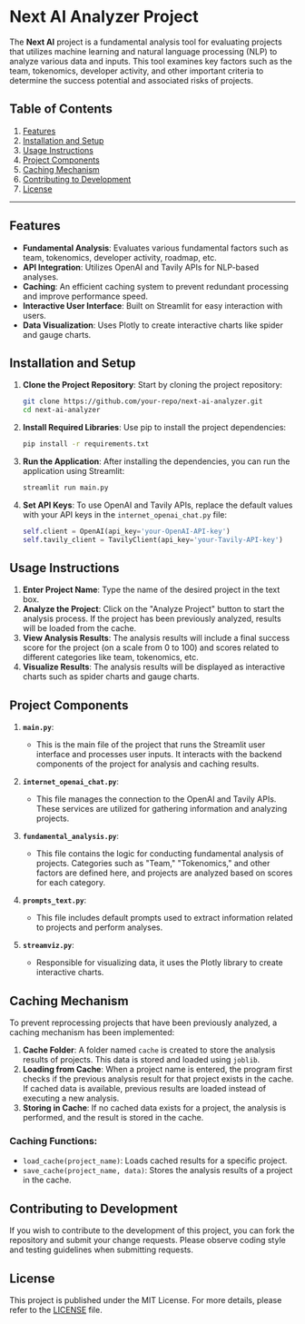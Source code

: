 # Next AI Analyzer Project

The **Next AI** project is a fundamental analysis tool for evaluating projects that utilizes machine learning and natural language processing (NLP) to analyze various data and inputs. This tool examines key factors such as the team, tokenomics, developer activity, and other important criteria to determine the success potential and associated risks of projects.

## Table of Contents

1. [Features](#features)
2. [Installation and Setup](#installation-and-setup)
3. [Usage Instructions](#usage-instructions)
4. [Project Components](#project-components)
5. [Caching Mechanism](#caching-mechanism)
6. [Contributing to Development](#contributing-to-development)
7. [License](#license)

---

## Features

- **Fundamental Analysis**: Evaluates various fundamental factors such as team, tokenomics, developer activity, roadmap, etc.
- **API Integration**: Utilizes OpenAI and Tavily APIs for NLP-based analyses.
- **Caching**: An efficient caching system to prevent redundant processing and improve performance speed.
- **Interactive User Interface**: Built on Streamlit for easy interaction with users.
- **Data Visualization**: Uses Plotly to create interactive charts like spider and gauge charts.

## Installation and Setup

1. **Clone the Project Repository**:
   Start by cloning the project repository:
   ```bash
   git clone https://github.com/your-repo/next-ai-analyzer.git
   cd next-ai-analyzer
   ```

2. **Install Required Libraries**:
   Use pip to install the project dependencies:
   ```bash
   pip install -r requirements.txt
   ```

3. **Run the Application**:
   After installing the dependencies, you can run the application using Streamlit:
   ```bash
   streamlit run main.py
   ```

4. **Set API Keys**:
   To use OpenAI and Tavily APIs, replace the default values with your API keys in the `internet_openai_chat.py` file:
   ```python
   self.client = OpenAI(api_key='your-OpenAI-API-key')
   self.tavily_client = TavilyClient(api_key='your-Tavily-API-key')
   ```

## Usage Instructions

1. **Enter Project Name**: Type the name of the desired project in the text box.
2. **Analyze the Project**: Click on the "Analyze Project" button to start the analysis process. If the project has been previously analyzed, results will be loaded from the cache.
3. **View Analysis Results**: The analysis results will include a final success score for the project (on a scale from 0 to 100) and scores related to different categories like team, tokenomics, etc.
4. **Visualize Results**: The analysis results will be displayed as interactive charts such as spider charts and gauge charts.

## Project Components

1. **`main.py`**:
   - This is the main file of the project that runs the Streamlit user interface and processes user inputs. It interacts with the backend components of the project for analysis and caching results.

2. **`internet_openai_chat.py`**:
   - This file manages the connection to the OpenAI and Tavily APIs. These services are utilized for gathering information and analyzing projects.

3. **`fundamental_analysis.py`**:
   - This file contains the logic for conducting fundamental analysis of projects. Categories such as "Team," "Tokenomics," and other factors are defined here, and projects are analyzed based on scores for each category.

4. **`prompts_text.py`**:
   - This file includes default prompts used to extract information related to projects and perform analyses.

5. **`streamviz.py`**:
   - Responsible for visualizing data, it uses the Plotly library to create interactive charts.

## Caching Mechanism

To prevent reprocessing projects that have been previously analyzed, a caching mechanism has been implemented:

1. **Cache Folder**: A folder named `cache` is created to store the analysis results of projects. This data is stored and loaded using `joblib`.
2. **Loading from Cache**: When a project name is entered, the program first checks if the previous analysis result for that project exists in the cache. If cached data is available, previous results are loaded instead of executing a new analysis.
3. **Storing in Cache**: If no cached data exists for a project, the analysis is performed, and the result is stored in the cache.

### Caching Functions:

- `load_cache(project_name)`: Loads cached results for a specific project.
- `save_cache(project_name, data)`: Stores the analysis results of a project in the cache.

## Contributing to Development

If you wish to contribute to the development of this project, you can fork the repository and submit your change requests. Please observe coding style and testing guidelines when submitting requests.

## License

This project is published under the MIT License. For more details, please refer to the [LICENSE](./LICENSE) file.
```
